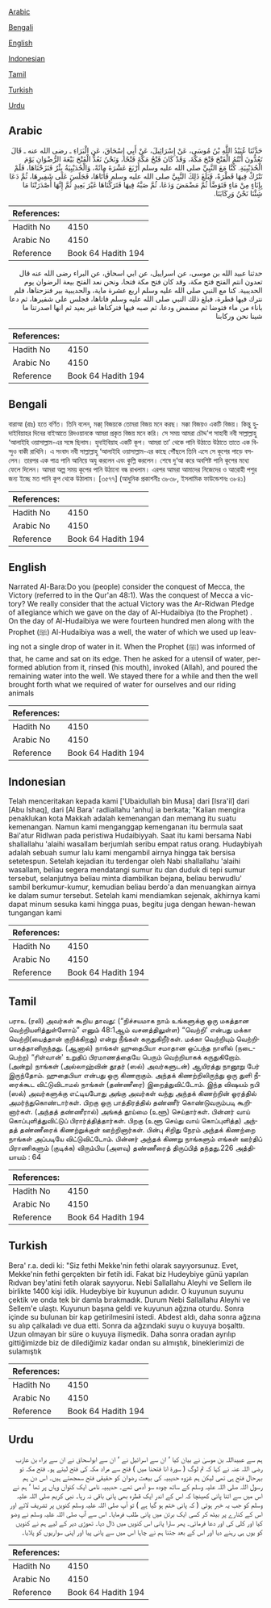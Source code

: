 [Arabic](#arabic)

[Bengali](#bengali)

[English](#english)

[Indonesian](#indonesian)

[Tamil](#tamil)

[Turkish](#turkish)

[Urdu](#urdu)

## Arabic


<div dir="rtl" lang="ar" style={{fontSize:'larger',backgroundColor:'#f8f9fa',padding:20}}>
حَدَّثَنَا عُبَيْدُ اللَّهِ بْنُ مُوسَى، عَنْ إِسْرَائِيلَ، عَنْ أَبِي إِسْحَاقَ، عَنِ الْبَرَاءِ ـ رضى الله عنه ـ قَالَ تَعُدُّونَ أَنْتُمُ الْفَتْحَ فَتْحَ مَكَّةَ، وَقَدْ كَانَ فَتْحُ مَكَّةَ فَتْحًا، وَنَحْنُ نَعُدُّ الْفَتْحَ بَيْعَةَ الرُّضْوَانِ يَوْمَ الْحُدَيْبِيَةِ‏.‏ كُنَّا مَعَ النَّبِيِّ صلى الله عليه وسلم أَرْبَعَ عَشْرَةَ مِائَةً، وَالْحُدَيْبِيَةُ بِئْرٌ فَنَزَحْنَاهَا، فَلَمْ نَتْرُكْ فِيهَا قَطْرَةً، فَبَلَغَ ذَلِكَ النَّبِيَّ صلى الله عليه وسلم فَأَتَاهَا، فَجَلَسَ عَلَى شَفِيرِهَا، ثُمَّ دَعَا بِإِنَاءٍ مِنْ مَاءٍ فَتَوَضَّأَ ثُمَّ مَضْمَضَ وَدَعَا، ثُمَّ صَبَّهُ فِيهَا فَتَرَكْنَاهَا غَيْرَ بَعِيدٍ ثُمَّ إِنَّهَا أَصْدَرَتْنَا مَا شِئْنَا نَحْنُ وَرِكَابَنَا‏.‏
</div>
<div style={{backgroundColor:'#f8f9fa',padding:20, marginBottom: 10}}><table> <thead> <tr> <th>References:</th> <th></th> </tr> </thead> <tbody><tr><td>Hadith No</td><td>4150</td></tr><tr><td>Arabic No</td><td>4150</td></tr><tr><td>Reference</td><td>Book 64 Hadith 194</td></tr></tbody></table></div>


<div dir="rtl" lang="ar" style={{fontSize:'larger',backgroundColor:'#f8f9fa',padding:20}}>
حدثنا عبيد الله بن موسى، عن اسراييل، عن ابي اسحاق، عن البراء رضى الله عنه قال تعدون انتم الفتح فتح مكة، وقد كان فتح مكة فتحا، ونحن نعد الفتح بيعة الرضوان يوم الحديبية. كنا مع النبي صلى الله عليه وسلم اربع عشرة ماية، والحديبية بير فنزحناها، فلم نترك فيها قطرة، فبلغ ذلك النبي صلى الله عليه وسلم فاتاها، فجلس على شفيرها، ثم دعا باناء من ماء فتوضا ثم مضمض ودعا، ثم صبه فيها فتركناها غير بعيد ثم انها اصدرتنا ما شينا نحن وركابنا
</div>
<div style={{backgroundColor:'#f8f9fa',padding:20, marginBottom: 10}}><table> <thead> <tr> <th>References:</th> <th></th> </tr> </thead> <tbody><tr><td>Hadith No</td><td>4150</td></tr><tr><td>Arabic No</td><td>4150</td></tr><tr><td>Reference</td><td>Book 64 Hadith 194</td></tr></tbody></table></div>

## Bengali


<div dir="ltr" lang="bn" style={{fontSize:'larger',backgroundColor:'#f8f9fa',padding:20}}>
বারাআ (রাঃ) হতে বর্ণিত। তিনি বলেন, মক্কা্ বিজয়কে তোমরা বিজয় মনে করছ। মক্কা বিজয়ও একটি বিজয়। কিন্তু হুদাইবিয়াহর দিনের বাইআতে রিদওয়ানকে আমরা প্রকৃত বিজয় মনে করি। সে সময় আমরা চৌদ্দ’শ সাহাবী নবী সাল্লাল্লাহু ‘আলাইহি ওয়াসাল্লাম-এর সঙ্গে ছিলাম। হুদাইবিয়াহ একটি কূপ। আমরা তা’ থেকে পানি উঠাতে উঠাতে তাতে এক বিন্দুও বাকী রাখিনি। এ সংবাদ নবী সাল্লাল্লাহু ‘আলাইহি ওয়াসাল্লাম-এর কাছে পৌঁছলে তিনি এসে সে কূপের পাড়ে বসলেন। তারপর এক পাত্র পানি আনিয়ে অযু করলেন এবং কুল্লি করলেন। শেষে দু‘আ করে অবশিষ্ট পানি কূপের মধ্যে ফেলে দিলেন। আমরা অল্প সময় কূপের পানি উঠানো বন্ধ রাখলাম। এরপর আমরা আমাদের নিজেদের ও আরোহী পশুর জন্য ইচ্ছে মত পানি কূপ থেকে উঠালাম। [৩৫৭৭] (আধুনিক প্রকাশনীঃ ৩৮৩৮, ইসলামিক ফাউন্ডেশনঃ ৩৮৪১)
</div>
<div style={{backgroundColor:'#f8f9fa',padding:20, marginBottom: 10}}><table> <thead> <tr> <th>References:</th> <th></th> </tr> </thead> <tbody><tr><td>Hadith No</td><td>4150</td></tr><tr><td>Arabic No</td><td>4150</td></tr><tr><td>Reference</td><td>Book 64 Hadith 194</td></tr></tbody></table></div>

## English


<div dir="ltr" lang="en" style={{fontSize:'larger',backgroundColor:'#f8f9fa',padding:20}}>
Narrated Al-Bara:Do you (people) consider the conquest of Mecca, the Victory (referred to in the Qur'an 48:1). Was the conquest of Mecca a victory? We really consider that the actual Victory was the Ar-Ridwan Pledge of allegiance which we gave on the day of Al-Hudaibiya (to the Prophet) . On the day of Al-Hudaibiya we were fourteen hundred men along with the Prophet (ﷺ) Al-Hudaibiya was a well, the water of which we used up leaving not a single drop of water in it. When the Prophet (ﷺ) was informed of that, he came and sat on its edge. Then he asked for a utensil of water, performed ablution from it, rinsed (his mouth), invoked (Allah), and poured the remaining water into the well. We stayed there for a while and then the well brought forth what we required of water for ourselves and our riding animals
</div>
<div style={{backgroundColor:'#f8f9fa',padding:20, marginBottom: 10}}><table> <thead> <tr> <th>References:</th> <th></th> </tr> </thead> <tbody><tr><td>Hadith No</td><td>4150</td></tr><tr><td>Arabic No</td><td>4150</td></tr><tr><td>Reference</td><td>Book 64 Hadith 194</td></tr></tbody></table></div>

## Indonesian


<div dir="ltr" lang="id" style={{fontSize:'larger',backgroundColor:'#f8f9fa',padding:20}}>
Telah menceritakan kepada kami ['Ubaidullah bin Musa] dari [Isra'il] dari [Abu Ishaq], dari [Al Bara' radliallahu 'anhu] ia berkata; "Kalian mengira penaklukan kota Makkah adalah kemenangan dan memang itu suatu kemenangan. Namun kami menganggap kemenganan itu bermula saat Bai'atur Ridlwan pada peristiwa Hudaibiyyah. Saat itu kami bersama Nabi shallallahu 'alaihi wasallam berjumlah seribu empat ratus orang. Hudaybiyah adalah sebuah sumur lalu kami mengambil airnya hingga tak bersisa setetespun. Setelah kejadian itu terdengar oleh Nabi shallallahu 'alaihi wasallam, beliau segera mendatangi sumur itu dan duduk di tepi sumur tersebut, selanjutnya beliau minta diambilkan bejana, beliau berwudlu' sambil berkumur-kumur, kemudian beliau berdo'a dan menuangkan airnya ke dalam sumur tersebut. Setelah kami mendiamkan sejenak, akhirnya kami dapat minum sesuka kami hingga puas, begitu juga dengan hewan-hewan tungangan kami
</div>
<div style={{backgroundColor:'#f8f9fa',padding:20, marginBottom: 10}}><table> <thead> <tr> <th>References:</th> <th></th> </tr> </thead> <tbody><tr><td>Hadith No</td><td>4150</td></tr><tr><td>Arabic No</td><td>4150</td></tr><tr><td>Reference</td><td>Book 64 Hadith 194</td></tr></tbody></table></div>

## Tamil


<div dir="ltr" lang="ta" style={{fontSize:'larger',backgroundColor:'#f8f9fa',padding:20}}>
பராஉ (ரலி) அவர்கள் கூறிய தாவது: (“நிச்சயமாக நாம் உங்களுக்கு ஒரு மகத்தான வெற்றியளித்துள்ளோம்” எனும் 48:1ஆம் வசனத்திலுள்ள) “வெற்றி' என்பது மக்கா வெற்றி(யைத்தான் குறிக்கிறது) என்று நீங்கள் கருதுகிறீர்கள். மக்கா வெற்றியும் வெற்றியாகத்தானிருந்தது. (ஆனால்) நாங்கள் ஹுதைபியா சமாதான ஒப்பந்த நாளில் (நடைபெற்ற) “ரிள்வான்' உறுதிப் பிரமாணத்தையே பெரும் வெற்றியாகக் கருதுகிறோம். (அன்று) நாங்கள் (அல்லாஹ்வின் தூதர் (ஸல்) அவர்களுடன்) ஆயிரத்து நானூறு பேர் இருந்தோம். ஹுதைபியா என்பது ஒரு கிணறாகும். அந்தக் கிணற்றிலிருந்து ஒரு துளி நீரைக்கூட விட்டுவிடாமல் நாங்கள் (தண்ணீரை) இறைத்துவிட்டோம். இந்த விஷயம் நபி (ஸல்) அவர்களுக்கு எட்டியபோது அங்கு அவர்கள் வந்து அந்தக் கிணற்றின் ஓரத்தில் அமர்ந்துகொண்டார்கள். பிறகு ஒரு பாத்திரத்தில் தண்ணீர் கொண்டுவரும்படி கூறினார்கள். (அந்தத் தண்ணீரால்) அங்கத் தூய்மை (உளூ) செய்தார்கள். பின்னர் வாய் கொப்புளித்துவிட்டுப் பிரார்த்தித்தார்கள். பிறகு (உளூ செய்து வாய் கொப்புளித்த) அந்தத் தண்ணீரைக் கிணற்றுக்குள் ஊற்றினார்கள். பின்பு சிறிது நேரம் அந்தக் கிணற்றை நாங்கள் அப்படியே விட்டுவிட்டோம். பின்னர் அந்தக் கிணறு நாங்களும் எங்கள் ஊர்திப் பிராணிகளும் (குடிக்க) விரும்பிய (அளவு) தண்ணீரைத் திருப்பித் தந்தது.226 அத்தியாயம் : 64
</div>
<div style={{backgroundColor:'#f8f9fa',padding:20, marginBottom: 10}}><table> <thead> <tr> <th>References:</th> <th></th> </tr> </thead> <tbody><tr><td>Hadith No</td><td>4150</td></tr><tr><td>Arabic No</td><td>4150</td></tr><tr><td>Reference</td><td>Book 64 Hadith 194</td></tr></tbody></table></div>

## Turkish


<div dir="ltr" lang="tr" style={{fontSize:'larger',backgroundColor:'#f8f9fa',padding:20}}>
Bera' r.a. dedi ki: "Siz fethi Mekke'nin fethi olarak sayıyorsunuz. Evet, Mekke'nin fethi gerçekten bir fetih idi. Fakat biz Hudeybiye günü yapılan Rıdvan bey'atini fetih olarak sayıyoruı. Nebi Sallallahu Aleyhi ve Sellem ile birlikte 1400 kişi idik. Hudeybiye bir kuyunun adıdır. O kuyunun suyunu çektik ve onda tek bir damla bırakmadık. Durum Nebi Sallallahu Aleyhi ve Sellem'e ulaştı. Kuyunun başına geldi ve kuyunun ağzına oturdu. Sonra içinde su bulunan bir kap getirilmesini istedi. Abdest aldı, daha sonra ağzına su alıp çalkaladı ve dua etti. Sonra da ağzındaki suyu o kuyuya boşalttı. Uzun olmayan bir süre o kuyuya ilişmedik. Daha sonra oradan ayrılıp gittiğimizde biz de dilediğimiz kadar ondan su almıştık, bineklerimizi de sulamıştık
</div>
<div style={{backgroundColor:'#f8f9fa',padding:20, marginBottom: 10}}><table> <thead> <tr> <th>References:</th> <th></th> </tr> </thead> <tbody><tr><td>Hadith No</td><td>4150</td></tr><tr><td>Arabic No</td><td>4150</td></tr><tr><td>Reference</td><td>Book 64 Hadith 194</td></tr></tbody></table></div>

## Urdu


<div dir="rtl" lang="ur" style={{fontSize:'larger',backgroundColor:'#f8f9fa',padding:20}}>
ہم سے عبیداللہ بن موسیٰ نے بیان کیا ‘ ان سے اسرائیل نے ‘ ان سے ابواسحاق نے ان سے براء بن عازب رضی اللہ عنہ نے کہا کہ تم لوگ ( سورۃ انا فتحنا میں ) فتح سے مراد مکہ کی فتح لیتے ہو۔ فتح مکہ تو بہرحال فتح ہی تھی لیکن ہم غزوہ حدیبیہ کی بیعت رضوان کو حقیقی فتح سمجھتے ہیں۔ اس دن ہم رسول اللہ صلی اللہ علیہ وسلم کے ساتھ چودہ سو آدمی تھے۔ حدیبیہ نامی ایک کنواں وہاں پر تھا ‘ ہم نے اس میں سے اتنا پانی کھینچا کہ اس کے اندر ایک قطرہ بھی پانی باقی نہ رہا۔ نبی کریم صلی اللہ علیہ وسلم کو جب یہ خبر ہوئی ( کہ پانی ختم ہو گیا ہے ) تو آپ صلی اللہ علیہ وسلم کنویں پر تشریف لائے اور اس کے کنارے پر بیٹھ کر کسی ایک برتن میں پانی طلب فرمایا۔ اس سے آپ صلی اللہ علیہ وسلم نے وضو کیا اور کلی کی اور دعا فرمائی۔ پھر سارا پانی اس کنویں میں ڈال دیا۔ تھوڑی دیر کے لیے ہم نے کنویں کو یوں ہی رہنے دیا اور اس کے بعد جتنا ہم نے چاہا اس میں سے پانی پیا اور اپنی سواریوں کو پلایا۔
</div>
<div style={{backgroundColor:'#f8f9fa',padding:20, marginBottom: 10}}><table> <thead> <tr> <th>References:</th> <th></th> </tr> </thead> <tbody><tr><td>Hadith No</td><td>4150</td></tr><tr><td>Arabic No</td><td>4150</td></tr><tr><td>Reference</td><td>Book 64 Hadith 194</td></tr></tbody></table></div>